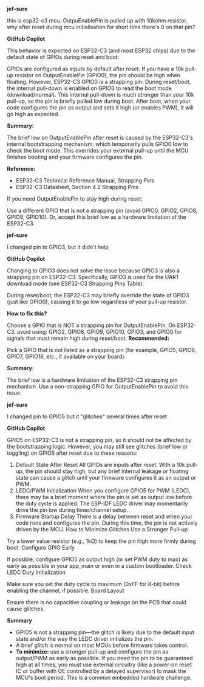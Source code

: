 **jef-sure**

this is esp32-c3 mcu. OutpuEnablePin is pulled up with 10kohm resistor. why after reset during mcu initialisation for short time there's 0 on that pin?

**GitHub Copilot**

This behavior is expected on ESP32-C3 (and most ESP32 chips) due to the default state of GPIOs during reset and boot:

GPIOs are configured as inputs by default after reset.
If you have a 10k pull-up resistor on OutputEnablePin (GPIO0), the pin should be high when floating.
However, ESP32-C3 GPIO0 is a strapping pin:
During reset/boot, the internal pull-down is enabled on GPIO0 to read the boot mode (download/normal).
This internal pull-down is much stronger than your 10k pull-up, so the pin is briefly pulled low during boot.
After boot, when your code configures the pin as output and sets it high (or enables PWM), it will go high as expected.

**Summary:**

The brief low on OutputEnablePin after reset is caused by the ESP32-C3's internal bootstrapping mechanism, which temporarily pulls GPIO0 low to check the boot mode. This overrides your external pull-up until the MCU finishes booting and your firmware configures the pin.

**Reference:**

* ESP32-C3 Technical Reference Manual, Strapping Pins
* ESP32-C3 Datasheet, Section 4.2 Strapping Pins

If you need OutputEnablePin to stay high during reset:

Use a different GPIO that is not a strapping pin (avoid GPIO0, GPIO2, GPIO8, GPIO9, GPIO10).
Or, accept this brief low as a hardware limitation of the ESP32-C3.

**jef-sure**

I changed pin to GPIO3, but it didn't help

**GitHub Copilot**

Changing to GPIO3 does not solve the issue because GPIO3 is also a strapping pin on ESP32-C3.
Specifically, GPIO3 is used for the UART download mode (see ESP32-C3 Strapping Pins Table).

During reset/boot, the ESP32-C3 may briefly override the state of GPIO3 (just like GPIO0), causing it to go low regardless of your pull-up resistor.

**How to fix this?**

Choose a GPIO that is NOT a strapping pin for OutputEnablePin.
On ESP32-C3, avoid using:
GPIO2, GPIO8, GPIO9, GPIO10, GPIO3, and GPIO0 for signals that must remain high during reset/boot.
**Recommended:**

Pick a GPIO that is not listed as a strapping pin (for example, GPIO5, GPIO6, GPIO7, GPIO18, etc., if available on your board).

**Summary:**

The brief low is a hardware limitation of the ESP32-C3 strapping pin mechanism.
Use a non-strapping GPIO for OutputEnablePin to avoid this issue.

**jef-sure**

I changed pin to GPIO5 but it "glitches" several times after reset

**GitHub Copilot**

GPIO5 on ESP32-C3 is not a strapping pin, so it should not be affected by the bootstrapping logic. However, you may still see glitches (brief low or toggling) on GPIO5 after reset due to these reasons:

1. Default State After Reset
All GPIOs are inputs after reset.
With a 10k pull-up, the pin should stay high, but any brief internal leakage or floating state can cause a glitch until your firmware configures it as an output or PWM.
2. LEDC/PWM Initialization
When you configure GPIO5 for PWM (LEDC), there may be a brief moment where the pin is set as output low before the duty cycle is applied.
The ESP-IDF LEDC driver may momentarily drive the pin low during timer/channel setup.
3. Firmware Startup Delay
There is a delay between reset and when your code runs and configures the pin.
During this time, the pin is not actively driven by the MCU.
How to Minimize Glitches
Use a Stronger Pull-up

Try a lower value resistor (e.g., 1kΩ) to keep the pin high more firmly during boot.
Configure GPIO Early

If possible, configure GPIO5 as output high (or set PWM duty to max) as early as possible in your app_main or even in a custom bootloader.
Check LEDC Duty Initialization

Make sure you set the duty cycle to maximum (0xFF for 8-bit) before enabling the channel, if possible.
Board Layout

Ensure there is no capacitive coupling or leakage on the PCB that could cause glitches.

**Summary**

* GPIO5 is not a strapping pin—the glitch is likely due to the default input state and/or the way the LEDC driver initializes the pin.
* A brief glitch is normal on most MCUs before firmware takes control.
* **To minimize:** use a stronger pull-up and configure the pin as output/PWM as early as possible.
If you need the pin to be guaranteed high at all times, you must use external circuitry (like a power-on reset IC or buffer with OE controlled by a delayed supervisor) to mask the MCU's boot period. This is a common embedded hardware challenge.
